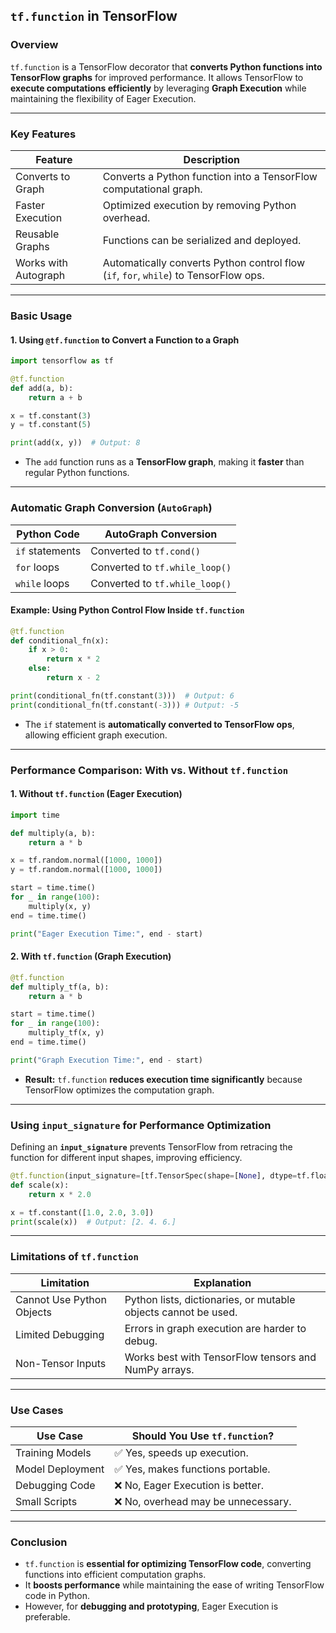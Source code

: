 ## **`tf.function` in TensorFlow**  

### **Overview**  
`tf.function` is a TensorFlow decorator that **converts Python functions into TensorFlow graphs** for improved performance. It allows TensorFlow to **execute computations efficiently** by leveraging **Graph Execution** while maintaining the flexibility of Eager Execution.  

---

### **Key Features**  

| **Feature**        | **Description** |
|------------------|----------------------------------------------|
| Converts to Graph | Converts a Python function into a TensorFlow computational graph. |
| Faster Execution | Optimized execution by removing Python overhead. |
| Reusable Graphs  | Functions can be serialized and deployed. |
| Works with Autograph | Automatically converts Python control flow (`if`, `for`, `while`) to TensorFlow ops. |

---

### **Basic Usage**  

#### **1. Using `@tf.function` to Convert a Function to a Graph**
```python
import tensorflow as tf

@tf.function
def add(a, b):
    return a + b

x = tf.constant(3)
y = tf.constant(5)

print(add(x, y))  # Output: 8
```
- The `add` function runs as a **TensorFlow graph**, making it **faster** than regular Python functions.

---

### **Automatic Graph Conversion (`AutoGraph`)**  

| **Python Code** | **AutoGraph Conversion** |
|----------------|--------------------------|
| `if` statements | Converted to `tf.cond()` |
| `for` loops | Converted to `tf.while_loop()` |
| `while` loops | Converted to `tf.while_loop()` |

#### **Example: Using Python Control Flow Inside `tf.function`**
```python
@tf.function
def conditional_fn(x):
    if x > 0:
        return x * 2
    else:
        return x - 2

print(conditional_fn(tf.constant(3)))  # Output: 6
print(conditional_fn(tf.constant(-3))) # Output: -5
```
- The `if` statement is **automatically converted to TensorFlow ops**, allowing efficient graph execution.

---

### **Performance Comparison: With vs. Without `tf.function`**  

#### **1. Without `tf.function` (Eager Execution)**
```python
import time

def multiply(a, b):
    return a * b

x = tf.random.normal([1000, 1000])
y = tf.random.normal([1000, 1000])

start = time.time()
for _ in range(100):
    multiply(x, y)
end = time.time()

print("Eager Execution Time:", end - start)
```

#### **2. With `tf.function` (Graph Execution)**
```python
@tf.function
def multiply_tf(a, b):
    return a * b

start = time.time()
for _ in range(100):
    multiply_tf(x, y)
end = time.time()

print("Graph Execution Time:", end - start)
```
- **Result:** `tf.function` **reduces execution time significantly** because TensorFlow optimizes the computation graph.

---

### **Using `input_signature` for Performance Optimization**  
Defining an **`input_signature`** prevents TensorFlow from retracing the function for different input shapes, improving efficiency.

```python
@tf.function(input_signature=[tf.TensorSpec(shape=[None], dtype=tf.float32)])
def scale(x):
    return x * 2.0

x = tf.constant([1.0, 2.0, 3.0])
print(scale(x))  # Output: [2. 4. 6.]
```

---

### **Limitations of `tf.function`**  

| **Limitation**          | **Explanation** |
|----------------------|--------------------------------------|
| Cannot Use Python Objects | Python lists, dictionaries, or mutable objects cannot be used. |
| Limited Debugging | Errors in graph execution are harder to debug. |
| Non-Tensor Inputs | Works best with TensorFlow tensors and NumPy arrays. |

---

### **Use Cases**  

| **Use Case** | **Should You Use `tf.function`?** |
|-------------|-----------------------------------|
| Training Models | ✅ Yes, speeds up execution. |
| Model Deployment | ✅ Yes, makes functions portable. |
| Debugging Code | ❌ No, Eager Execution is better. |
| Small Scripts | ❌ No, overhead may be unnecessary. |

---

### **Conclusion**  
- `tf.function` is **essential for optimizing TensorFlow code**, converting functions into efficient computation graphs.  
- It **boosts performance** while maintaining the ease of writing TensorFlow code in Python.  
- However, for **debugging and prototyping**, Eager Execution is preferable.